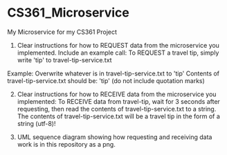 # CS361_Microservice
My Microservice for my CS361 Project

1. Clear instructions for how to REQUEST data from the microservice you implemented. Include an example call:
  To REQUEST a travel tip, simply write 'tip' to travel-tip-service.txt
  
  Example:
  Overwrite whatever is in travel-tip-service.txt to 'tip'
  Contents of travel-tip-service.txt should be: 'tip'
  (do not include quotation marks)

2. Clear instructions for how to RECEIVE data from the microservice you implemented:
  To RECEIVE data from travel-tip, wait for 3 seconds after requesting, then read the contents of travel-tip-service.txt to a string.
  The contents of travel-tip-service.txt will be a travel tip in the form of a string (utf-8)!

3. UML sequence diagram showing how requesting and receiving data work is in this repository as a png.
